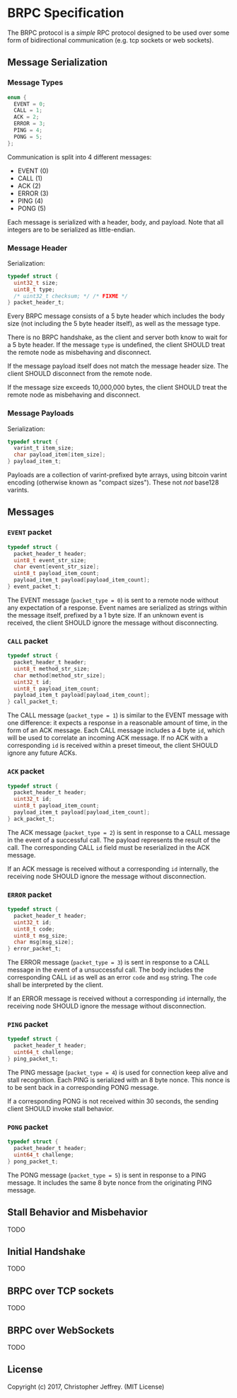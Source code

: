 # BRPC Specification

The BRPC protocol is a _simple_ RPC protocol designed to be used over some form
of bidirectional communication (e.g. tcp sockets or web sockets).

## Message Serialization

### Message Types

``` c
enum {
  EVENT = 0;
  CALL = 1;
  ACK = 2;
  ERROR = 3;
  PING = 4;
  PONG = 5;
};
```

Communication is split into 4 different messages:

- EVENT (0)
- CALL (1)
- ACK (2)
- ERROR (3)
- PING (4)
- PONG (5)

Each message is serialized with a header, body, and payload. Note that all
integers are to be serialized as little-endian.

### Message Header

Serialization:

``` c
typedef struct {
  uint32_t size;
  uint8_t type;
  /* uint32_t checksum; */ /* FIXME */
} packet_header_t;
```

Every BRPC message consists of a 5 byte header which includes the body size
(not including the 5 byte header itself), as well as the message type.

There is no BRPC handshake, as the client and server both know to wait for a 5
byte header. If the message `type` is undefined, the client SHOULD treat the
remote node as misbehaving and disconnect.

If the message payload itself does not match the message header size. The
client SHOULD disconnect from the remote node.

If the message size exceeds 10,000,000 bytes, the client SHOULD treat the
remote node as misbehaving and disconnect.

### Message Payloads

Serialization:

``` c
typedef struct {
  varint_t item_size;
  char payload_item[item_size];
} payload_item_t;
```

Payloads are a collection of varint-prefixed byte arrays, using bitcoin varint
encoding (otherwise known as "compact sizes"). These not _not_ base128 varints.

## Messages

### `EVENT` packet

``` c
typedef struct {
  packet_header_t header;
  uint8_t event_str_size;
  char event[event_str_size];
  uint8_t payload_item_count;
  payload_item_t payload[payload_item_count];
} event_packet_t;
```

The EVENT message (`packet_type = 0`) is sent to a remote node without any
expectation of a response. Event names are serialized as strings within the
message itself, prefixed by a 1 byte size. If an unknown event is received, the
client SHOULD ignore the message without disconnecting.

### `CALL` packet

``` c
typedef struct {
  packet_header_t header;
  uint8_t method_str_size;
  char method[method_str_size];
  uint32_t id;
  uint8_t payload_item_count;
  payload_item_t payload[payload_item_count];
} call_packet_t;
```

The CALL message (`packet_type = 1`) is similar to the EVENT message with one
difference: it expects a response in a reasonable amount of time, in the form
of an ACK message. Each CALL message includes a 4 byte `id`, which will be used
to correlate an incoming ACK message. If no ACK with a corresponding `id` is
received within a preset timeout, the client SHOULD ignore any future ACKs.

### `ACK` packet

``` c
typedef struct {
  packet_header_t header;
  uint32_t id;
  uint8_t payload_item_count;
  payload_item_t payload[payload_item_count];
} ack_packet_t;
```

The ACK message (`packet_type = 2`) is sent in response to a CALL message in
the event of a successful call. The payload represents the result of the call.
The corresponding CALL `id` field must be reserialized in the ACK message.

If an ACK message is received without a corresponding `id` internally, the
receiving node SHOULD ignore the message without disconnection.

### `ERROR` packet

``` c
typedef struct {
  packet_header_t header;
  uint32_t id;
  uint8_t code;
  uint8_t msg_size;
  char msg[msg_size];
} error_packet_t;
```

The ERROR message (`packet_type = 3`) is sent in response to a CALL message in
the event of a unsuccessful call. The body includes the corresponding CALL `id`
as well as an error `code` and `msg` string. The `code` shall be interpreted by
the client.

If an ERROR message is received without a corresponding `id` internally, the
receiving node SHOULD ignore the message without disconnection.

### `PING` packet

``` c
typedef struct {
  packet_header_t header;
  uint64_t challenge;
} ping_packet_t;
```

The PING message (`packet_type = 4`) is used for connection keep alive and
stall recognition. Each PING is serialized with an 8 byte nonce. This nonce is
to be sent back in a corresponding PONG message.

If a corresponding PONG is not received within 30 seconds, the sending client
SHOULD invoke stall behavior.

### `PONG` packet

``` c
typedef struct {
  packet_header_t header;
  uint64_t challenge;
} pong_packet_t;
```

The PONG message (`packet_type = 5`) is sent in response to a PING message. It
includes the same 8 byte nonce from the originating PING message.

## Stall Behavior and Misbehavior

TODO

## Initial Handshake

TODO

## BRPC over TCP sockets

TODO

## BRPC over WebSockets

TODO

## License

Copyright (c) 2017, Christopher Jeffrey. (MIT License)
